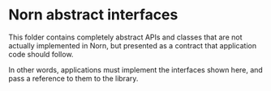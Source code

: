 # Norn abstract interfaces

This folder contains completely abstract APIs and classes that are not actually implemented in Norn, but presented as a contract that application code should follow.

In other words, applications must implement the interfaces shown here, and pass a reference to them to the library.